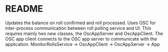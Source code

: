 # README

Updates the balance on roll confirmed and roll processed.
Uses OSC for inter-process communication between roll polling service
and UI.
This requires mainly two new classes, the OscAppServer and OscAppClient.
The OSC app client connects to the OSC app server to communicate with
the application.
MonitorRollsService -> OscAppClient -> OscAppServer -> App
